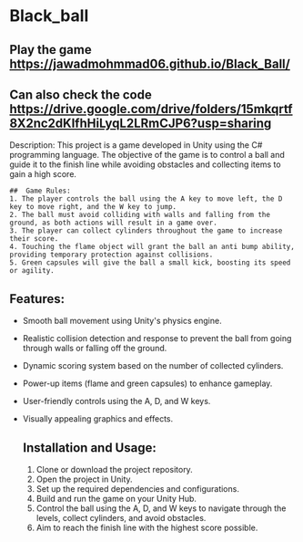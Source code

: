 # Black_ball
## Play the game https://jawadmohmmad06.github.io/Black_Ball/

## Can also check the code https://drive.google.com/drive/folders/15mkqrtf8X2nc2dKIfhHiLyqL2LRmCJP6?usp=sharing
Description:
This project is a game developed in Unity using the C# programming language. The objective of the game is to control a ball and guide it to the finish line while avoiding obstacles and collecting items to gain a high score.

    ##  Game Rules:
    1. The player controls the ball using the A key to move left, the D key to move right, and the W key to jump.
    2. The ball must avoid colliding with walls and falling from the ground, as both actions will result in a game over.
    3. The player can collect cylinders throughout the game to increase their score.
    4. Touching the flame object will grant the ball an anti bump ability, providing temporary protection against collisions.
    5. Green capsules will give the ball a small kick, boosting its speed or agility.

## Features:
- Smooth ball movement using Unity's physics engine.
- Realistic collision detection and response to prevent the ball from going through walls or falling off the ground.
- Dynamic scoring system based on the number of collected cylinders.
- Power-up items (flame and green capsules) to enhance gameplay.
- User-friendly controls using the A, D, and W keys.
- Visually appealing graphics and effects.

    ## Installation and Usage:
    1. Clone or download the project repository.
    2. Open the project in Unity.
    3. Set up the required dependencies and configurations.
    4. Build and run the game on your Unity Hub.
    5. Control the ball using the A, D, and W keys to navigate through the levels, collect cylinders, and avoid obstacles.
    6. Aim to reach the finish line with the highest score possible.



